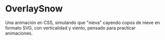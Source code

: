 # OverlaySnow

Una animación en CSS, simulando que "nieva" cayendo copos de nieve en formato SVG, con verticalidad y viento, pensado para practicar animaciones.
